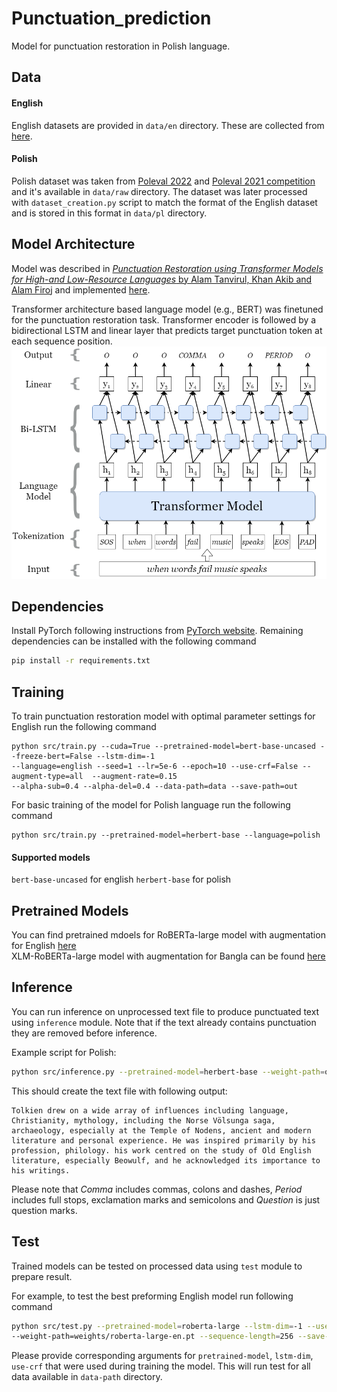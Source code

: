 # Punctuation_prediction

Model for punctuation restoration in Polish language.


## Data

#### English
English datasets are provided in `data/en` directory. These are collected from [here](https://drive.google.com/file/d/0B13Cc1a7ebTuMElFWGlYcUlVZ0k/view).

#### Polish
Polish dataset was taken from [Poleval 2022](https://github.com/poleval/2022-punctuation-prediction) and [Poleval 2021 competition](https://github.com/poleval/2021-punctuation-restoration) and it's available in `data/raw` directory. The dataset was later processed with `dataset_creation.py` script to match the format of the English dataset and is stored in this format in `data/pl` directory.


## Model Architecture
Model was described in [*Punctuation Restoration using Transformer Models for High-and Low-Resource Languages* by Alam Tanvirul, Khan Akib  and Alam Firoj](https://aclanthology.org/2020.wnut-1.18/) and implemented [here](https://github.com/xashru/punctuation-restoration).


Transformer architecture based language model (e.g., BERT) was finetuned for the punctuation restoration task.
Transformer encoder is followed by a bidirectional LSTM and linear layer that predicts target punctuation token at
each sequence position.
![](./assets/model_architectue.png)


## Dependencies
Install PyTorch following instructions from [PyTorch website](https://pytorch.org/get-started/locally/). Remaining
dependencies can be installed with the following command
```bash
pip install -r requirements.txt
```


## Training
To train punctuation restoration model with optimal parameter settings for English run the following command
```
python src/train.py --cuda=True --pretrained-model=bert-base-uncased --freeze-bert=False --lstm-dim=-1 
--language=english --seed=1 --lr=5e-6 --epoch=10 --use-crf=False --augment-type=all  --augment-rate=0.15 
--alpha-sub=0.4 --alpha-del=0.4 --data-path=data --save-path=out
```

For basic training of the model for Polish language run the following command
```
python src/train.py --pretrained-model=herbert-base --language=polish 
```

#### Supported models
`bert-base-uncased` for english
`herbert-base` for polish


## Pretrained Models
You can find pretrained mdoels for RoBERTa-large model with augmentation for English [here](https://drive.google.com/file/d/17BPcnHVhpQlsOTC8LEayIFFJ7WkL00cr/view?usp=sharing)  
XLM-RoBERTa-large model with augmentation for Bangla can be found [here](https://drive.google.com/file/d/1X2udyT1XYrmCNvWtFpT_6jrWsQejGCBW/view?usp=sharing)



## Inference
You can run inference on unprocessed text file to produce punctuated text using `inference` module. Note that if the 
text already contains punctuation they are removed before inference. 

Example script for Polish:
```bash
python src/inference.py --pretrained-model=herbert-base --weight-path=out/weights.pt --language=pl --in-file=data/test_pl.txt --out-file=data/test_pl_out.txt
```
This should create the text file with following output:
```text
Tolkien drew on a wide array of influences including language, Christianity, mythology, including the Norse Völsunga saga, archaeology, especially at the Temple of Nodens, ancient and modern literature and personal experience. He was inspired primarily by his profession, philology. his work centred on the study of Old English literature, especially Beowulf, and he acknowledged its importance to his writings. 
```

Please note that *Comma* includes commas, colons and dashes, *Period* includes full stops, exclamation marks 
and semicolons and *Question* is just question marks. 


## Test
Trained models can be tested on processed data using `test` module to prepare result.

For example, to test the best preforming English model run following command
```bash
python src/test.py --pretrained-model=roberta-large --lstm-dim=-1 --use-crf=False --data-path=data/test
--weight-path=weights/roberta-large-en.pt --sequence-length=256 --save-path=out
```
Please provide corresponding arguments for `pretrained-model`, `lstm-dim`, `use-crf` that were used during training the
model. This will run test for all data available in `data-path` directory.
